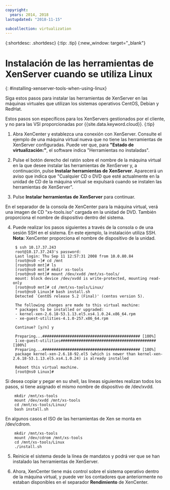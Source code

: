 ```yaml
---
copyright:
  years: 2014, 2018
lastupdated: "2018-11-15"

subcollection: virtualization
---
```


{:shortdesc: .shortdesc}
{:tip: .tip}
{:new_window: target="_blank"}

# Instalación de las herramientas de XenServer cuando se utiliza Linux
{: #installing-xenserver-tools-when-using-linux}

Siga estos pasos para instalar las herramientas de XenServer en las máquinas virtuales que utilizan los sistemas operativos CentOS, Debian y RedHat.

Estos pasos son específicos para los XenServers gestionados por el cliente, y no para las VSI proporcionadas por
{{site.data.keyword.cloud}}.
{:tip}

1. Abra XenCenter y establezca una conexión con XenServer. Consulte el ejemplo de una máquina virtual nueva que no tiene las herramientas de XenServer configuradas. Puede ver que, para **"Estado de virtualización:"**, el software indica "Herramientas no instaladas".

2. Pulse el botón derecho del ratón sobre el nombre de la máquina virtual en la que desee instalar las herramientas de XenServer y, a continuación, pulse **Instalar herramientas de XenServer**. Aparecerá un aviso que indica que "Cualquier CD o DVD que esté actualmente en la unidad de CD de la máquina virtual se expulsará cuando se instalen las herramientas de XenServer".

3. Pulse **Instalar herramientas de XenServer** para continuar.

En el separador de la consola de XenCenter para la máquina virtual, verá una imagen de CD "xs-tools.iso" cargada en la unidad de DVD. También proporciona el nombre de dispositivo dentro del sistema.

4. Puede realizar los pasos siguientes a través de la consola o de una sesión SSH en el sistema. En este ejemplo, la instalación utiliza SSH. **Nota:** XenCenter proporciona el nombre de dispositivo de la unidad.

        $ ssh 10.17.37.243
        root@10.17.37.243's password:
        Last login: Thu Sep 11 12:57:31 2008 from 10.0.80.84
        [root@ns0 ~]# cd /mnt
        [root@ns0 mnt]# ls
        [root@ns0 mnt]# mkdir xs-tools
        [root@ns0 mnt]# mount /dev/xvdd /mnt/xs-tools/
        mount: block device /dev/xvdd is write-protected, mounting read-only
        [root@ns0 mnt]# cd /mnt/xs-tools/Linux/
        [root@ns0 Linux]# bash install.sh
        Detected `CentOS release 5.2 (Final)' (centos version 5).

        The following changes are made to this virtual machine:
        * packages to be installed or upgraded:
        - kernel-xen-2.6.18-53.1.13.el5.xs4.1.0.24.x86_64.rpm
        - xe-guest-utilities-4.1.0-257.x86_64.rpm

        Continue? [y/n] y

        Preparing...########################################### [100%]
        1:xe-guest-utilities##########################################[100%]
        Preparing...########################################### [100%]
        package kernel-xen-2.6.18-92.el5 (which is newer than kernel-xen-2.6.18-53.1.13.el5.xs4.1.0.24) is already installed

        Reboot this virtual machine.
        [root@ns0 Linux]#

Si desea copiar y pegar en su shell, las líneas siguientes realizan todos los pasos, si tiene asignado el mismo nombre de dispositivo de /dev/xvdd.

        mkdir /mnt/xs-tools
        mount /dev/xvdd /mnt/xs-tools
        cd /mnt/xs-tools/Linux/
        bash install.sh

En algunos casos el ISO de las herramientas de Xen se monta en /dev/cdrom.

        mkdir /mnt/xs-tools
        mount /dev/cdrom /mnt/xs-tools
        cd /mnt/xs-tools/Linux
        ./install.sh

5. Reinicie el sistema desde la línea de mandatos y podrá ver que se han instalado las herramientas de XenServer.

6. Ahora, XenCenter tiene más control sobre el sistema operativo dentro de la máquina virtual, y puede ver los contadores que anteriormente no estaban disponibles en el separador **Rendimiento** de XenCenter.
